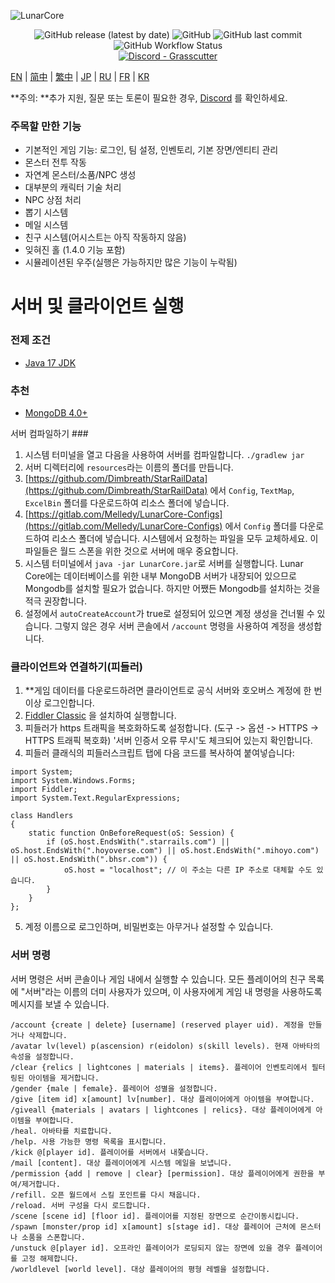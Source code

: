 ![LunarCore](https://socialify.git.ci/Melledy/LunarCore/image?description=1&descriptionEditable=A%20game%20server%20reimplementation%20for%20version%201.5.0%20of%20a%20certain%20turn-based%20anime%20game%20for%20educational%20purposes.%20&font=Inter&forks=1&issues=1&language=1&name=1&owner=1&pulls=1&stargazers=1&theme=Light)
<div align="center"><img alt="GitHub release (latest by date)" src="https://img.shields.io/github/v/release/Melledy/LunarCore?logo=java&style=for-the-badge"> <img alt="GitHub" src="https://img.shields.io/github/license/Melledy/LunarCore?style=for-the-badge"> <img alt="GitHub last commit" src="https://img.shields.io/github/last-commit/Melledy/LunarCore?style=for-the-badge"> <img alt="GitHub Workflow Status" src="https://img.shields.io/github/actions/workflow/status/Melledy/LunarCore/build.yml?branch=development&logo=github&style=for-the-badge"></div>

<div align="center"><a href="https://discord.gg/cfPKJ6N5hw"><img alt="Discord - Grasscutter" src="https://img.shields.io/discord/1163718404067303444?label=Discord&logo=discord&style=for-the-badge"></a></div>

[EN](../README.md) | [简中](README_zh-CN.md) | [繁中](README_zh-TW.md) | [JP](README_ja-JP.md) | [RU](README_ru-RU.md) | [FR](README_fr-FR.md) | [KR](README_ko-KR.md)

**주의: **추가 지원, 질문 또는 토론이 필요한 경우, [Discord](https://discord.gg/cfPKJ6N5hw) 를 확인하세요.

### 주목할 만한 기능
- 기본적인 게임 기능: 로그인, 팀 설정, 인벤토리, 기본 장면/엔티티 관리
- 몬스터 전투 작동
- 자연계 몬스터/소품/NPC 생성
- 대부분의 캐릭터 기술 처리
- NPC 상점 처리
- 뽑기 시스템
- 메일 시스템
- 친구 시스템(어시스트는 아직 작동하지 않음)
- 잊혀진 홀 (1.4.0 기능 포함)
- 시뮬레이션된 우주(실행은 가능하지만 많은 기능이 누락됨)

# 서버 및 클라이언트 실행

### 전제 조건
* [Java 17 JDK](https://www.oracle.com/java/technologies/javase/jdk17-archive-downloads.html)

### 추천
* [MongoDB 4.0+](https://www.mongodb.com/try/download/community)

서버 컴파일하기 ###
1. 시스템 터미널을 열고 다음을 사용하여 서버를 컴파일합니다. `./gradlew jar`
2. 서버 디렉터리에 `resources`라는 이름의 폴더를 만듭니다.
3. [https://github.com/Dimbreath/StarRailData](https://github.com/Dimbreath/StarRailData) 에서 `Config`, `TextMap`, `ExcelBin` 폴더를 다운로드하여 리소스 폴더에 넣습니다.
4. [https://gitlab.com/Melledy/LunarCore-Configs](https://gitlab.com/Melledy/LunarCore-Configs) 에서 `Config` 폴더를 다운로드하여 리소스 폴더에 넣습니다. 시스템에서 요청하는 파일을 모두 교체하세요. 이 파일들은 월드 스폰을 위한 것으로 서버에 매우 중요합니다.
5. 시스템 터미널에서 `java -jar LunarCore.jar`로 서버를 실행합니다. Lunar Core에는 데이터베이스를 위한 내부 MongoDB 서버가 내장되어 있으므로 Mongodb를 설치할 필요가 없습니다. 하지만 어쨌든 Mongodb를 설치하는 것을 적극 권장합니다.
6. 설정에서 `autoCreateAccount`가 true로 설정되어 있으면 계정 생성을 건너뛸 수 있습니다. 그렇지 않은 경우 서버 콘솔에서 `/account` 명령을 사용하여 계정을 생성합니다.

### 클라이언트와 연결하기(피들러)
1. **게임 데이터를 다운로드하려면 클라이언트로 공식 서버와 호오버스 계정에 한 번 이상 로그인합니다.
2. [Fiddler Classic](https://www.telerik.com/fiddler) 을 설치하여 실행합니다.
3. 피들러가 https 트래픽을 복호화하도록 설정합니다. (도구 -> 옵션 -> HTTPS -> HTTPS 트래픽 복호화) '서버 인증서 오류 무시'도 체크되어 있는지 확인합니다.
4. 피들러 클래식의 피들러스크립트 탭에 다음 코드를 복사하여 붙여넣습니다:

```
import System;
import System.Windows.Forms;
import Fiddler;
import System.Text.RegularExpressions;

class Handlers
{
    static function OnBeforeRequest(oS: Session) {
        if (oS.host.EndsWith(".starrails.com") || oS.host.EndsWith(".hoyoverse.com") || oS.host.EndsWith(".mihoyo.com") || oS.host.EndsWith(".bhsr.com")) {
            oS.host = "localhost"; // 이 주소는 다른 IP 주소로 대체할 수도 있습니다.
        }
    }
};
```

5. 계정 이름으로 로그인하며, 비밀번호는 아무거나 설정할 수 있습니다.

### 서버 명령
서버 명령은 서버 콘솔이나 게임 내에서 실행할 수 있습니다. 모든 플레이어의 친구 목록에 "서버"라는 이름의 더미 사용자가 있으며, 이 사용자에게 게임 내 명령을 사용하도록 메시지를 보낼 수 있습니다.

```
/account {create | delete} [username] (reserved player uid). 계정을 만들거나 삭제합니다.
/avatar lv(level) p(ascension) r(eidolon) s(skill levels). 현재 아바타의 속성을 설정합니다.
/clear {relics | lightcones | materials | items}. 플레이어 인벤토리에서 필터링된 아이템을 제거합니다.
/gender {male | female}. 플레이어 성별을 설정합니다.
/give [item id] x[amount] lv[number]. 대상 플레이어에게 아이템을 부여합니다.
/giveall {materials | avatars | lightcones | relics}. 대상 플레이어에게 아이템을 부여합니다.
/heal. 아바타를 치료합니다.
/help. 사용 가능한 명령 목록을 표시합니다.
/kick @[player id]. 플레이어를 서버에서 내쫓습니다.
/mail [content]. 대상 플레이어에게 시스템 메일을 보냅니다.
/permission {add | remove | clear} [permission]. 대상 플레이어에게 권한을 부여/제거합니다.
/refill. 오픈 월드에서 스킬 포인트를 다시 채웁니다.
/reload. 서버 구성을 다시 로드합니다.
/scene [scene id] [floor id]. 플레이어를 지정된 장면으로 순간이동시킵니다.
/spawn [monster/prop id] x[amount] s[stage id]. 대상 플레이어 근처에 몬스터나 소품을 스폰합니다.
/unstuck @[player id]. 오프라인 플레이어가 로딩되지 않는 장면에 있을 경우 플레이어를 고정 해제합니다.
/worldlevel [world level]. 대상 플레이어의 평형 레벨을 설정합니다.
```
